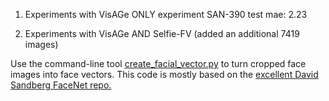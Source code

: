 1) Experiments with VisAGe ONLY experiment SAN-390  test mae: 2.23

2) Experiments with VisAGe AND Selfie-FV (added an additional 7419 images)


Use the command-line tool [create_facial_vector.py](create_facial_vector.py) to turn cropped face images into face vectors.  This code is mostly based on the [excellent David Sandberg FaceNet repo.](https://github.com/davidsandberg/facenet)

